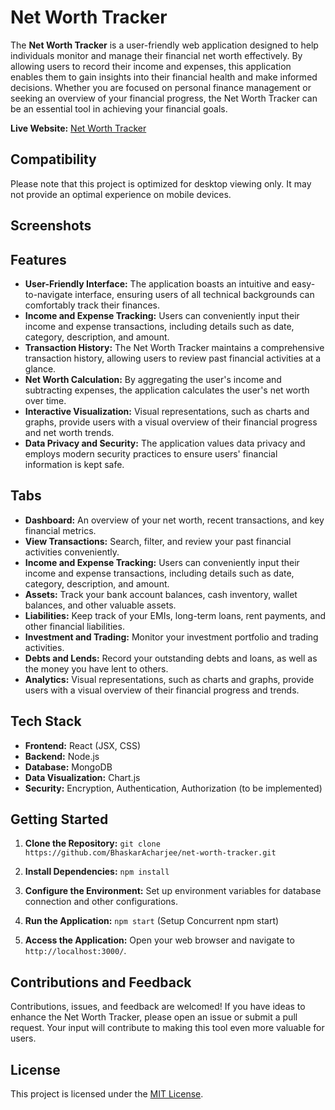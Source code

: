 # Net Worth Tracker

The **Net Worth Tracker** is a user-friendly web application designed to help individuals monitor and manage their financial net worth effectively. By allowing users to record their income and expenses, this application enables them to gain insights into their financial health and make informed decisions. Whether you are focused on personal finance management or seeking an overview of your financial progress, the Net Worth Tracker can be an essential tool in achieving your financial goals.

**Live Website:** [Net Worth Tracker](https://net-worth-tracker.netlify.app/)

## Compatibility

Please note that this project is optimized for desktop viewing only. It may not provide an optimal experience on mobile devices.

## Screenshots


## Features

- **User-Friendly Interface:** The application boasts an intuitive and easy-to-navigate interface, ensuring users of all technical backgrounds can comfortably track their finances.
- **Income and Expense Tracking:** Users can conveniently input their income and expense transactions, including details such as date, category, description, and amount.
- **Transaction History:** The Net Worth Tracker maintains a comprehensive transaction history, allowing users to review past financial activities at a glance.
- **Net Worth Calculation:** By aggregating the user's income and subtracting expenses, the application calculates the user's net worth over time.
- **Interactive Visualization:** Visual representations, such as charts and graphs, provide users with a visual overview of their financial progress and net worth trends.
- **Data Privacy and Security:** The application values data privacy and employs modern security practices to ensure users' financial information is kept safe.

## Tabs

- **Dashboard:** An overview of your net worth, recent transactions, and key financial metrics.
- **View Transactions:** Search, filter, and review your past financial activities conveniently.
- **Income and Expense Tracking:** Users can conveniently input their income and expense transactions, including details such as date, category, description, and amount.
- **Assets:** Track your bank account balances, cash inventory, wallet balances, and other valuable assets.
- **Liabilities:** Keep track of your EMIs, long-term loans, rent payments, and other financial liabilities.
- **Investment and Trading:** Monitor your investment portfolio and trading activities.
- **Debts and Lends:** Record your outstanding debts and loans, as well as the money you have lent to others.
- **Analytics:** Visual representations, such as charts and graphs, provide users with a visual overview of their financial progress and trends.


## Tech Stack

- **Frontend:** React (JSX, CSS)
- **Backend:** Node.js
- **Database:** MongoDB
- **Data Visualization:** Chart.js
- **Security:** Encryption, Authentication, Authorization (to be implemented)

## Getting Started

1. **Clone the Repository:** `git clone https://github.com/BhaskarAcharjee/net-worth-tracker.git`

2. **Install Dependencies:** `npm install`

3. **Configure the Environment:** Set up environment variables for database connection and other configurations.

4. **Run the Application:** `npm start`  (Setup Concurrent npm start)

5. **Access the Application:** Open your web browser and navigate to `http://localhost:3000/`.

## Contributions and Feedback

Contributions, issues, and feedback are welcomed! If you have ideas to enhance the Net Worth Tracker, please open an issue or submit a pull request. Your input will contribute to making this tool even more valuable for users.

## License

This project is licensed under the [MIT License](LICENSE).